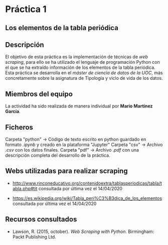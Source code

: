 # Práctica 1
## Los elementos de la tabla periódica

## Descripción

El objetivo de esta práctica es la implementación de técnicas de _web scraping_, para ello se ha utilizado el lenguaje de programación Python con el que se ha extraído información de los elementos de la tabla periódica. Esta práctica se desarrolla en el _máster de ciencia de datos de la UOC_, más concretamente sobre la asignatura de Tipología y viclo de vida de los datos.

## Miembros del equipo

La actividad ha sido realizada de manera individual por **Mario Martínez García**.

## Ficheros 

Carpeta "python" &rarr; Código de texto escrito en python guardado en formato _.ipynb_ y creado en la plataforma "Jupyter"
Carpeta "csv" &rarr; Archivo _.csv_ con los datos finales.
Carpeta "pdf" &rarr; Archivo  _.pdf_ con una descripción completa del desarrollo de la práctica.

## Webs utilizadas para realizar scraping

* http://www.rinconeducativo.org/contenidoextra/tablasperiodicas/tabla/tabla.php#tit consultada por última vez el 14/04/2020

* https://es.wikipedia.org/wiki/Tabla_peri%C3%B3dica_de_los_elementos consultada por última vez el 14/04/2020

## Recursos consultados

* Lawson, R. (2015, october). _Web Scraping with Python_. Birmingham: Packt Publishing Ltd.



